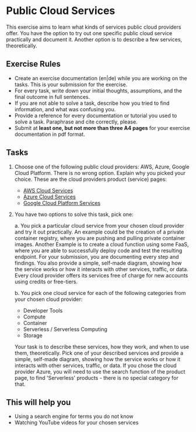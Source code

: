 # Public Cloud Services

This exercise aims to learn what kinds of services public cloud providers offer. You have the option to try out one specific public cloud service practically and document it. Another option is to describe a few services, theoretically.

## Exercise Rules

- Create an exercise documentation (en|de) while you are working on the tasks. This is your submission for the exercise.
- For every task, write down your initial thoughts, assumptions, and the final outcome in full sentences.
- If you are not able to solve a task, describe how you tried to find information, and what was confusing you.
- Provide a reference for every documentation or tutorial you used to solve a task. Paraphrase and cite correctly, please.
- Submit at __least one, but not more than three A4 pages__ for your exercise documentation in pdf format.

## Tasks

1. Choose one of the following public cloud providers: AWS, Azure, Google Cloud Platform. There is no wrong option. Explain why you picked your choice. These are the cloud providers product (service) pages:

   - [AWS Cloud Services](https://aws.amazon.com/products)
   - [Azure Cloud Services](https://azure.microsoft.com/en-us/services)
   - [Google Cloud Platform Services](https://cloud.google.com/products)

2. You have two options to solve this task, pick one:

   a. You pick a particular cloud service from your chosen cloud provider and try it out practically. An example could be the creation of a private container registry, where you are pushing and pulling private container images. Another Example is to create a cloud function using some FaaS, where you are able to successfully deploy code and test the resulting endpoint. For your submission, you are documenting every step and findings. You also provide a simple, self-made diagram, showing how the service works or how it interacts with other services, traffic, or data. Every cloud provider offers its services free of charge for new accounts using credits or free-tiers.

   b. You pick one cloud service for each of the following categories from your chosen cloud provider:

   - Developer Tools
   - Compute
   - Container
   - Serverless / Serverless Computing
   - Storage

   Your task is to describe these services, how they work, and when to use them, theoretically. Pick one of your described services and provide a simple, self-made diagram, showing how the service works or how it interacts with other services, traffic, or data.
   If you chose the cloud provider Azure, you will need to use the search function of the product page, to find 'Serverless' products - there is no special category for that.

## This will help you

- Using a search engine for terms you do not know
- Watching YouTube videos for your chosen services
